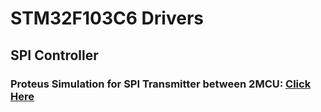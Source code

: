 # STM32F103C6 Drivers
## SPI Controller
### Proteus Simulation for SPI Transmitter between 2MCU: [Click Here](https://drive.google.com/file/d/1Torw_hD34EehsLmTwrlJPtGVl7pHdOIN/view)

